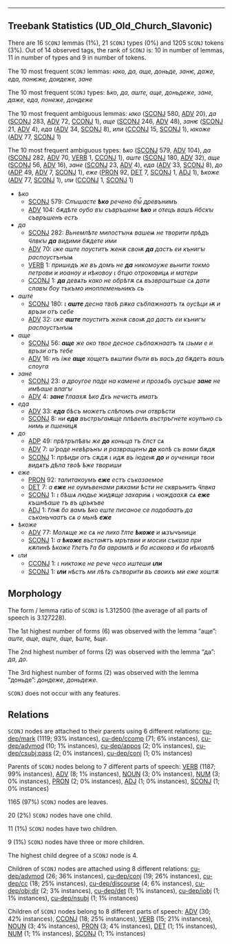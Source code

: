 

--------------------------------------------------------------------------------

## Treebank Statistics (UD_Old_Church_Slavonic)

There are 16 `SCONJ` lemmas (1%), 21 `SCONJ` types (0%) and 1205 `SCONJ` tokens (3%).
Out of 14 observed tags, the rank of `SCONJ` is: 10 in number of lemmas, 11 in number of types and 9 in number of tokens.

The 10 most frequent `SCONJ` lemmas: <em>ꙗко, да, аще, доньде, занѥ, даже, еда, понѥже, доидеже, зане</em>

The 10 most frequent `SCONJ` types:  <em>ѣко, да, аште, аще, доньдеже, зане, даже, еда, понеже, дондеже</em>

The 10 most frequent ambiguous lemmas: <em>ꙗко</em> ([SCONJ]() 580, [ADV]() 20), <em>да</em> ([SCONJ]() 283, [ADV]() 72, [CCONJ]() 1), <em>аще</em> ([SCONJ]() 246, [ADV]() 48), <em>занѥ</em> ([SCONJ]() 21, [ADV]() 4), <em>еда</em> ([ADV]() 34, [SCONJ]() 8), <em>или</em> ([CCONJ]() 15, [SCONJ]() 1), <em>ꙗкоже</em> ([ADV]() 77, [SCONJ]() 1)

The 10 most frequent ambiguous types:  <em>ѣко</em> ([SCONJ]() 579, [ADV]() 104), <em>да</em> ([SCONJ]() 282, [ADV]() 70, [VERB]() 1, [CCONJ]() 1), <em>аште</em> ([SCONJ]() 180, [ADV]() 32), <em>аще</em> ([SCONJ]() 56, [ADV]() 16), <em>зане</em> ([SCONJ]() 23, [ADV]() 4), <em>еда</em> ([ADV]() 33, [SCONJ]() 8), <em>до</em> ([ADP]() 49, [ADV]() 7, [SCONJ]() 1), <em>еже</em> ([PRON]() 92, [DET]() 7, [SCONJ]() 1, [ADJ]() 1), <em>ѣкоже</em> ([ADV]() 77, [SCONJ]() 1), <em>ꙇли</em> ([CCONJ]() 1, [SCONJ]() 1)


* <em>ѣко</em>
  * [SCONJ]() 579: <em>Слꙑшасте <b>ѣко</b> речено бꙑⷭ҇ древънимъ</em>
  * [ADV]() 104: <em>бѫдѣте оубо вꙑ съвръшени <b>ѣко</b> и отецъ вашъ н҃бскꙑ съвръшенъ естъ</em>
* <em>да</em>
  * [SCONJ]() 282: <em>Вьнемлѣте милостꙑнѧ вашеѩ не творити прѣдъ ч҃лвкꙑ <b>да</b> видими бѫдете ими</em>
  * [ADV]() 70: <em>ꙇже аште поуститъ женѫ своѭ <b>да</b> дастъ еи кънигꙑ распоустънꙑѩ</em>
  * [VERB]() 1: <em>пришедъ же въ домъ не <b>да</b> никомоуже вьнити токмо петрови и иоаноу и иѣковоу ꙇ о҃тцю отроковицѧ и матери</em>
  * [CCONJ]() 1: <em><b>да</b> девѧть како не обрѣтѫ сѧ възвраштъше сѧ дати славꙑ б҃оу тъкъмо иноплеменьникъ сь</em>
* <em>аште</em>
  * [SCONJ]() 180: <em>ꙇ <b>аште</b> десна твоѣ рѫка съблажнаатъ тѧ оусѣци ѭ и връзи отъ себе</em>
  * [ADV]() 32: <em>ꙇже <b>аште</b> поуститъ женѫ своѭ да дастъ еи кънигꙑ распоустънꙑѩ</em>
* <em>аще</em>
  * [SCONJ]() 56: <em><b>аще</b> же око твое десное съблажнаатъ тѧ ꙇзьми е и връзи отъ тебе</em>
  * [ADV]() 16: <em>нъ іже <b>аще</b> хощетъ вѧштии бꙑти въ васъ да бѫдетъ вашъ слоуга</em>
* <em>зане</em>
  * [SCONJ]() 23: <em>а дроугое паде на камене и прозѧбъ оусъше <b>зане</b> не имѣаше влагꙑ</em>
  * [ADV]() 4: <em><b>зане</b> г҃лаахѫ ѣко д҃хъ нечистъ иматъ</em>
* <em>еда</em>
  * [ADV]() 33: <em><b>еда</b> бѣсъ можетъ слѣпомъ очи отврѣсти</em>
  * [SCONJ]() 8: <em>ни <b>еда</b> въстръгаѭще плѣвелъ въстръгнете коупъно съ нимь и пшеницѫ</em>
* <em>до</em>
  * [ADP]() 49: <em>прѣтръпѣвꙑ же <b>до</b> коньца тъ с҃пст сѧ</em>
  * [ADV]() 7: <em>ѡ̆ роде невѣрънꙑ и развращенꙑ <b>до</b> колѣ съ вами бѫдѫ</em>
  * [SCONJ]() 1: <em>прѣиди отъ сѫдѫ ꙇ идѫ въ іюдеѭ <b>до</b> и оученици твои видѧтъ дѣла твоѣ ѣже твориши</em>
* <em>еже</em>
  * [PRON]() 92: <em>талитакоумъ <b>еже</b> естъ съказаемое</em>
  * [DET]() 7: <em>а <b>еже</b> не оумъвенами рѫками ѣсти не скврънитъ ч҃лвка</em>
  * [SCONJ]() 1: <em>ꙇ бѣшѧ людье жидѫще захариѩ ꙇ чюждаахѫ сѧ <b>еже</b> къшнѣаше тъ въ цръкъве</em>
  * [ADJ]() 1: <em>г҃лѭ бо вамъ ѣко еште писаное се подобаатъ да съконьчаатъ сѧ о мьнѣ <b>еже</b></em>
* <em>ѣкоже</em>
  * [ADV]() 77: <em>Молѧще же сѧ не лихо г҃лте <b>ѣкоже</b> и ѩзꙑчъници</em>
  * [SCONJ]() 1: <em>а <b>ѣкоже</b> въстаѭтъ мрътвии и мосии съказа при кѫпинѣ ѣкоже г҃летъ г҃а б҃а аврамлѣ и б҃а исакова и б҃а иѣковлѣ</em>
* <em>ꙇли</em>
  * [CCONJ]() 1: <em>ꙇ никтоже не рече чесо иштеши <b>ꙇли</b></em>
  * [SCONJ]() 1: <em><b>ꙇли</b> нѣстъ ми лѣть сътворити въ своихъ ми еже хоштѫ</em>

## Morphology

The form / lemma ratio of `SCONJ` is 1.312500 (the average of all parts of speech is 3.127228).

The 1st highest number of forms (6) was observed with the lemma “аще”: <em>аште, аще, ащте, а҅ще, ѣште, ѣще</em>.

The 2nd highest number of forms (2) was observed with the lemma “да”: <em>да, до</em>.

The 3rd highest number of forms (2) was observed with the lemma “доньде”: <em>дондеже, доньдеже</em>.

`SCONJ` does not occur with any features.


## Relations

`SCONJ` nodes are attached to their parents using 6 different relations: [cu-dep/mark]() (1119; 93% instances), [cu-dep/ccomp]() (71; 6% instances), [cu-dep/advmod]() (10; 1% instances), [cu-dep/appos]() (2; 0% instances), [cu-dep/csubj:pass]() (2; 0% instances), [cu-dep/conj]() (1; 0% instances)

Parents of `SCONJ` nodes belong to 7 different parts of speech: [VERB]() (1187; 99% instances), [ADV]() (8; 1% instances), [NOUN]() (3; 0% instances), [NUM]() (3; 0% instances), [PRON]() (2; 0% instances), [ADJ]() (1; 0% instances), [SCONJ]() (1; 0% instances)

1165 (97%) `SCONJ` nodes are leaves.

20 (2%) `SCONJ` nodes have one child.

11 (1%) `SCONJ` nodes have two children.

9 (1%) `SCONJ` nodes have three or more children.

The highest child degree of a `SCONJ` node is 4.

Children of `SCONJ` nodes are attached using 8 different relations: [cu-dep/advmod]() (26; 36% instances), [cu-dep/conj]() (19; 26% instances), [cu-dep/cc]() (18; 25% instances), [cu-dep/discourse]() (4; 6% instances), [cu-dep/obj:dir]() (2; 3% instances), [cu-dep/det]() (1; 1% instances), [cu-dep/iobj]() (1; 1% instances), [cu-dep/nsubj]() (1; 1% instances)

Children of `SCONJ` nodes belong to 8 different parts of speech: [ADV]() (30; 42% instances), [CCONJ]() (18; 25% instances), [VERB]() (15; 21% instances), [NOUN]() (3; 4% instances), [PRON]() (3; 4% instances), [DET]() (1; 1% instances), [NUM]() (1; 1% instances), [SCONJ]() (1; 1% instances)


